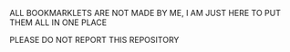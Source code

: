 ALL BOOKMARKLETS ARE NOT MADE BY ME, I AM JUST HERE TO PUT THEM ALL IN ONE PLACE

PLEASE DO NOT REPORT THIS REPOSITORY
